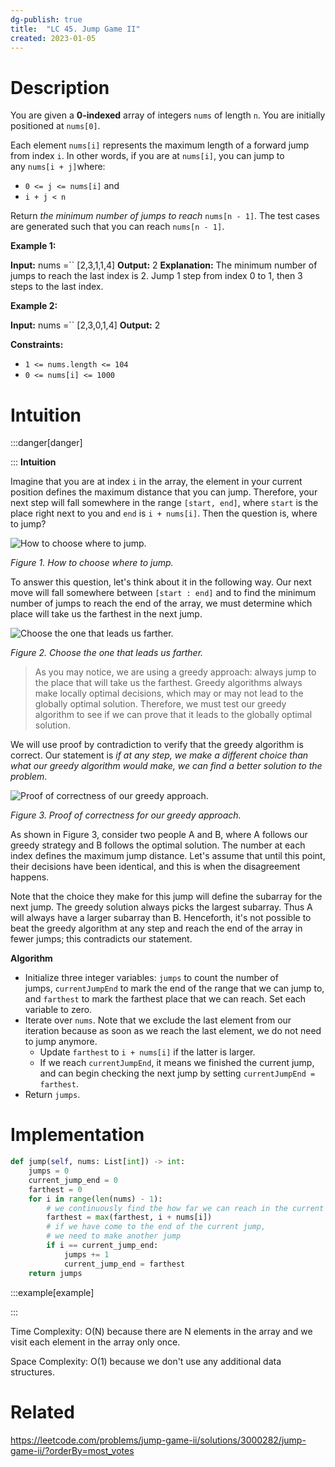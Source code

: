 ```yaml
---
dg-publish: true
title:  "LC 45. Jump Game II"
created: 2023-01-05
---
```



# Description
You are given a **0-indexed** array of integers `nums` of length `n`. You are initially positioned at `nums[0]`.

Each element `nums[i]` represents the maximum length of a forward jump from index `i`. In other words, if you are at `nums[i]`, you can jump to any `nums[i + j]`where:

-   `0 <= j <= nums[i]` and
-   `i + j < n`

Return _the minimum number of jumps to reach_ `nums[n - 1]`. The test cases are generated such that you can reach `nums[n - 1]`.

**Example 1:**

**Input:** nums =`` [2,3,1,1,4]
**Output:** 2
**Explanation:** The minimum number of jumps to reach the last index is 2. Jump 1 step from index 0 to 1, then 3 steps to the last index.

**Example 2:**

**Input:** nums =`` [2,3,0,1,4]
**Output:** 2

**Constraints:**

-   `1 <= nums.length <= 104`
-   `0 <= nums[i] <= 1000`

# Intuition

:::danger[danger] 


:::
**Intuition**

Imagine that you are at index `i` in the array, the element in your current position defines the maximum distance that you can jump. Therefore, your next step will fall somewhere in the range `[start, end]`, where `start` is the place right next to you and `end` is `i + nums[i]`. Then the question is, where to jump?

![How to choose where to jump.](https://leetcode.com/problems/jump-game-ii/solutions/3000282/Figures/45/45-Page-1.png)

_Figure 1. How to choose where to jump._

To answer this question, let's think about it in the following way. Our next move will fall somewhere between `[start : end]` and to find the minimum number of jumps to reach the end of the array, we must determine which place will take us the farthest in the next jump.

![Choose the one that leads us farther.](https://leetcode.com/problems/jump-game-ii/solutions/3000282/Figures/45/45-Page-2.png)

_Figure 2. Choose the one that leads us farther._

> As you may notice, we are using a greedy approach: always jump to the place that will take us the farthest. Greedy algorithms always make locally optimal decisions, which may or may not lead to the globally optimal solution. Therefore, we must test our greedy algorithm to see if we can prove that it leads to the globally optimal solution.

We will use proof by contradiction to verify that the greedy algorithm is correct. Our statement is _if at any step, we make a different choice than what our greedy algorithm would make, we can find a better solution to the problem_.

![Proof of correctness of our greedy approach.](https://leetcode.com/problems/jump-game-ii/solutions/3000282/Figures/45/45-Page-3-new.png)

_Figure 3. Proof of correctness for our greedy approach._

As shown in Figure 3, consider two people A and B, where A follows our greedy strategy and B follows the optimal solution. The number at each index defines the maximum jump distance. Let's assume that until this point, their decisions have been identical, and this is when the disagreement happens.

Note that the choice they make for this jump will define the subarray for the next jump. The greedy solution always picks the largest subarray. Thus A will always have a larger subarray than B. Henceforth, it's not possible to beat the greedy algorithm at any step and reach the end of the array in fewer jumps; this contradicts our statement.

**Algorithm**

- Initialize three integer variables: `jumps` to count the number of jumps, `currentJumpEnd` to mark the end of the range that we can jump to, and `farthest` to mark the farthest place that we can reach. Set each variable to zero.
- Iterate over `nums`. Note that we exclude the last element from our iteration because as soon as we reach the last element, we do not need to jump anymore.
    -   Update `farthest` to `i + nums[i]` if the latter is larger.
    -   If we reach `currentJumpEnd`, it means we finished the current jump, and can begin checking the next jump by setting `currentJumpEnd = farthest`.
-   Return `jumps`.
# Implementation
```python
def jump(self, nums: List[int]) -> int:
	jumps = 0
	current_jump_end = 0
	farthest = 0
	for i in range(len(nums) - 1):
		# we continuously find the how far we can reach in the current jump
		farthest = max(farthest, i + nums[i])
		# if we have come to the end of the current jump,
		# we need to make another jump
		if i == current_jump_end:
			jumps += 1
			current_jump_end = farthest
	return jumps
```

:::example[example] 


:::

Time Complexity: O(N) because there are N elements in the array and we visit each element in the array only once.

Space Complexity: O(1) because we don't use any additional data structures.

# Related
https://leetcode.com/problems/jump-game-ii/solutions/3000282/jump-game-ii/?orderBy=most_votes